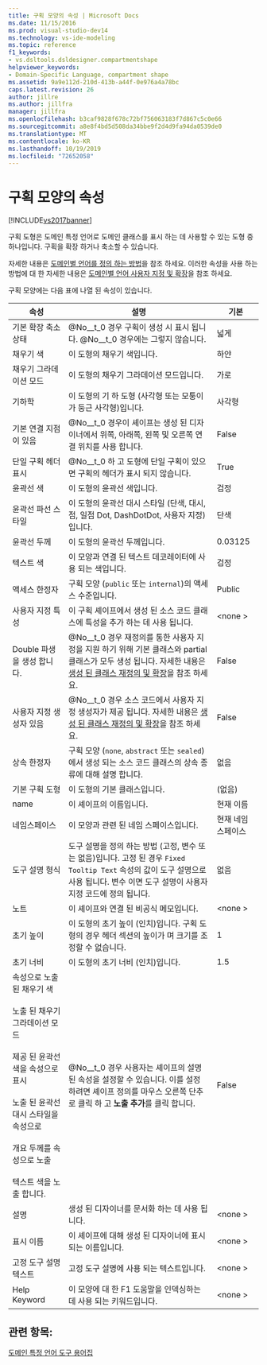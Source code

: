 ```yaml
---
title: 구획 모양의 속성 | Microsoft Docs
ms.date: 11/15/2016
ms.prod: visual-studio-dev14
ms.technology: vs-ide-modeling
ms.topic: reference
f1_keywords:
- vs.dsltools.dsldesigner.compartmentshape
helpviewer_keywords:
- Domain-Specific Language, compartment shape
ms.assetid: 9a9e112d-210d-413b-a44f-0e976a4a78bc
caps.latest.revision: 26
author: jillre
ms.author: jillfra
manager: jillfra
ms.openlocfilehash: b3caf9828f678c72bf756063183f7d867c5c0e66
ms.sourcegitcommit: a8e8f4bd5d508da34bbe9f2d4d9fa94da0539de0
ms.translationtype: MT
ms.contentlocale: ko-KR
ms.lasthandoff: 10/19/2019
ms.locfileid: "72652058"
---
```

# <a name="properties-of-compartment-shapes"></a>구획 모양의 속성
[!INCLUDE[vs2017banner](../includes/vs2017banner.md)]

구획 도형은 도메인 특정 언어로 도메인 클래스를 표시 하는 데 사용할 수 있는 도형 중 하나입니다. 구획을 확장 하거나 축소할 수 있습니다.

 자세한 내용은 [도메인별 언어를 정의 하는 방법](../modeling/how-to-define-a-domain-specific-language.md)을 참조 하세요. 이러한 속성을 사용 하는 방법에 대 한 자세한 내용은 [도메인별 언어 사용자 지정 및 확장](../modeling/customizing-and-extending-a-domain-specific-language.md)을 참조 하세요.

 구획 모양에는 다음 표에 나열 된 속성이 있습니다.

|속성|설명|기본|
|--------------|-----------------|-------------|
|기본 확장 축소 상태|@No__t_0 경우 구획이 생성 시 표시 됩니다. @No__t_0 경우에는 그렇지 않습니다.|넓게|
|채우기 색|이 도형의 채우기 색입니다.|하얀|
|채우기 그라데이션 모드|이 도형의 채우기 그라데이션 모드입니다.|가로|
|기하학|이 도형의 기 하 도형 (사각형 또는 모퉁이가 둥근 사각형)입니다.|사각형|
|기본 연결 지점이 있음|@No__t_0 경우이 셰이프는 생성 된 디자이너에서 위쪽, 아래쪽, 왼쪽 및 오른쪽 연결 위치를 사용 합니다.|False|
|단일 구획 헤더 표시|@No__t_0 하 고 도형에 단일 구획이 있으면 구획의 헤더가 표시 되지 않습니다.|True|
|윤곽선 색|이 도형의 윤곽선 색입니다.|검정|
|윤곽선 파선 스타일|이 도형의 윤곽선 대시 스타일 (단색, 대시, 점, 일점 Dot, DashDotDot, 사용자 지정)입니다.|단색|
|윤곽선 두께|이 도형의 윤곽선 두께입니다.|0.03125|
|텍스트 색|이 모양과 연결 된 텍스트 데코레이터에 사용 되는 색입니다.|검정|
|액세스 한정자|구획 모양 (`public` 또는 `internal`)의 액세스 수준입니다.|Public|
|사용자 지정 특성|이 구획 셰이프에서 생성 된 소스 코드 클래스에 특성을 추가 하는 데 사용 됩니다.|\<none >|
|Double 파생을 생성 합니다.|@No__t_0 경우 재정의를 통한 사용자 지정을 지원 하기 위해 기본 클래스와 partial 클래스가 모두 생성 됩니다. 자세한 내용은 [생성 된 클래스 재정의 및 확장](../modeling/overriding-and-extending-the-generated-classes.md)을 참조 하세요.|False|
|사용자 지정 생성자 있음|@No__t_0 경우 소스 코드에서 사용자 지정 생성자가 제공 됩니다. 자세한 내용은 [생성 된 클래스 재정의 및 확장](../modeling/overriding-and-extending-the-generated-classes.md)을 참조 하세요.|False|
|상속 한정자|구획 모양 (`none`, `abstract` 또는 `sealed`)에서 생성 되는 소스 코드 클래스의 상속 종류에 대해 설명 합니다.|없음|
|기본 구획 도형|이 도형의 기본 클래스입니다.|(없음)|
|name|이 셰이프의 이름입니다.|현재 이름|
|네임스페이스|이 모양과 관련 된 네임 스페이스입니다.|현재 네임 스페이스|
|도구 설명 형식|도구 설명을 정의 하는 방법 (고정, 변수 또는 없음)입니다. 고정 된 경우 `Fixed Tooltip Text` 속성의 값이 도구 설명으로 사용 됩니다. 변수 이면 도구 설명이 사용자 지정 코드에 정의 됩니다.|없음|
|노트|이 셰이프와 연결 된 비공식 메모입니다.|\<none >|
|초기 높이|이 도형의 초기 높이 (인치)입니다. 구획 도형의 경우 헤더 섹션의 높이가 며 크기를 조정할 수 없습니다.|1|
|초기 너비|이 도형의 초기 너비 (인치)입니다.|1.5|
|속성으로 노출 된 채우기 색<br /><br /> 노출 된 채우기 그라데이션 모드<br /><br /> 제공 된 윤곽선 색을 속성으로 표시<br /><br /> 노출 된 윤곽선 대시 스타일을 속성으로<br /><br /> 개요 두께를 속성으로 노출<br /><br /> 텍스트 색을 노출 합니다.|@No__t_0 경우 사용자는 셰이프의 설명 된 속성을 설정할 수 있습니다. 이를 설정 하려면 셰이프 정의를 마우스 오른쪽 단추로 클릭 하 고 **노출 추가**를 클릭 합니다.|False|
|설명|생성 된 디자이너를 문서화 하는 데 사용 됩니다.|\<none >|
|표시 이름|이 셰이프에 대해 생성 된 디자이너에 표시 되는 이름입니다.|\<none >|
|고정 도구 설명 텍스트|고정 도구 설명에 사용 되는 텍스트입니다.|\<none >|
|Help Keyword|이 모양에 대 한 F1 도움말을 인덱싱하는 데 사용 되는 키워드입니다.|\<none >|

## <a name="see-also"></a>관련 항목:
 [도메인 특정 언어 도구 용어집](https://msdn.microsoft.com/ca5e84cb-a315-465c-be24-76aa3df276aa)
